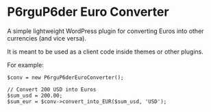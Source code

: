
# P6rguP6der Euro Converter
A simple lightweight WordPress plugin for converting Euros into other currencies (and vice versa).

It is meant to be used as a client code inside themes or other plugins.

For example:

```
$conv = new P6rguP6derEuroConverter();

// Convert 200 USD into Euros
$sum_usd = 200.00;
$sum_eur = $conv->convert_into_EUR($sum_usd, 'USD');
```

